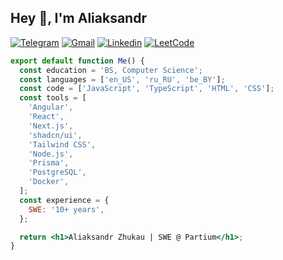 ## Hey 👋, I'm Aliaksandr

[![Telegram](https://img.shields.io/badge/Telegram-2CA5E0?style=for-the-badge&logo=telegram&logoColor=white)](https://t.me/lexzhukov)
[![Gmail](https://img.shields.io/badge/-Gmail-%23333?style=for-the-badge&logo=gmail&logoColor=white)](mailto:lexzhukovpro@gmail.com)
[![Linkedin](https://img.shields.io/badge/LinkedIn-0077B5?style=for-the-badge&logo=linkedin&logoColor=white)](https://www.linkedin.com/in/lexzhukov/)
[![LeetCode](https://img.shields.io/badge/-LeetCode-FFA116?style=for-the-badge&logo=LeetCode&logoColor=black)](https://leetcode.com/u/lexzhukov/)

```jsx
export default function Me() {
  const education = 'BS, Computer Science';
  const languages = ['en_US', 'ru_RU', 'be_BY'];
  const code = ['JavaScript', 'TypeScript', 'HTML', 'CSS'];
  const tools = [
    'Angular',
    'React',
    'Next.js',
    'shadcn/ui',
    'Tailwind CSS',
    'Node.js',
    'Prisma',
    'PostgreSQL',
    'Docker',
  ];
  const experience = {
    SWE: '10+ years',
  };

  return <h1>Aliaksandr Zhukau | SWE @ Partium</h1>;
}
```
